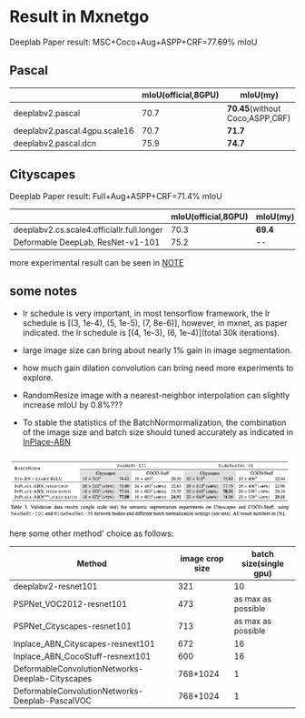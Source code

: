 # Result in Mxnetgo

Deeplab Paper result: MSC+Coco+Aug+ASPP+CRF=77.69% mIoU

## Pascal 
|                                   | mIoU(official,8GPU) |  mIoU(my)|
|-----------------------------------|------|------|
|deeplabv2.pascal| 70.7 |**70.45**(without Coco,ASPP,CRF)|
|deeplabv2.pascal.4gpu.scale16|70.7|**71.7**|
|deeplabv2.pascal.dcn| 75.9 |  **74.7**|



## Cityscapes

Deeplab Paper result: Full+Aug+ASPP+CRF=71.4% mIoU

|                                   | mIoU(official,8GPU) | mIoU(my)  |
|-----------------------------------|------|-------|
|deeplabv2.cs.scale4.officiallr.full.longer|70.3|**69.4**|
| Deformable DeepLab, ResNet-v1-101 | 75.2 |-- |


more experimental result can be seen in [NOTE](tmp/NOTE.md)


## some notes

* lr schedule is very important, in most tensorflow framework, the lr schedule is [(3, 1e-4), (5, 1e-5), (7, 8e-6)], however, in mxnet, as paper indicated. the lr schedule is [(4, 1e-3), (6, 1e-4)](total 30k iterations).

* large image size can bring about  nearly 1% gain in image segmentation.

* how much gain dilation convolution  can bring need more experiments to explore.

* RandomResize image with a nearest-neighbor interpolation can slightly increase mIoU by 0.8%???

* To stable the statistics of the BatchNormormalization, the combination of the image size and batch size should tuned accurately as indicated in [InPlace-ABN](https://arxiv.org/abs/1712.02616)

![misc/bs-is.jpg](misc/bs-is.jpg)

here some other method' choice as follows:

|      Method                             | image crop size | batch size(single gpu)  |
|-----------------------------------|------|-------|
|deeplabv2-resnet101|321|10|
|PSPNet_VOC2012-resnet101|473|as max as possible|
|PSPNet_Cityscapes-resnet101|713|as max as possible|
|Inplace_ABN_Cityscapes-resnext101|672|16|
|Inplace_ABN_CocoStuff-resnext101|600|16|
|DeformableConvolutionNetworks-Deeplab-Cityscapes| 768*1024|1|
|DeformableConvolutionNetworks-Deeplab-PascalVOC| 768*1024|1|





